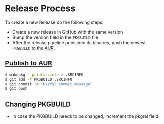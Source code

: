 # Release Process
To create a new Release do the following steps:
- Create a new release in GitHub with the same version
- Bump the version field in the `PKGBUILD` file
- After the release pipeline published its binaries, push the newest `PKGBUILD` to the [AUR](#publish-to-aur).

## [Publish to AUR](https://wiki.archlinux.org/title/AUR_submission_guidelines#Publishing_new_package_content)
```bash
$ makepkg --printsrcinfo > .SRCINFO
$ git add -f PKGBUILD .SRCINFO
$ git commit -m "useful commit message"
$ git push
```

## Changing PKGBUILD
- In case the PKGBUILD needs to be changed, increment the pkgrel field.
